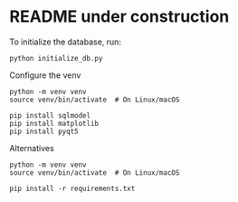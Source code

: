 # README under construction

To initialize the database, run:

```
python initialize_db.py
```


Configure the venv

```
python -m venv venv
source venv/bin/activate  # On Linux/macOS

pip install sqlmodel
pip install matplotlib
pip install pyqt5
```

Alternatives

```
python -m venv venv
source venv/bin/activate  # On Linux/macOS

pip install -r requirements.txt
```